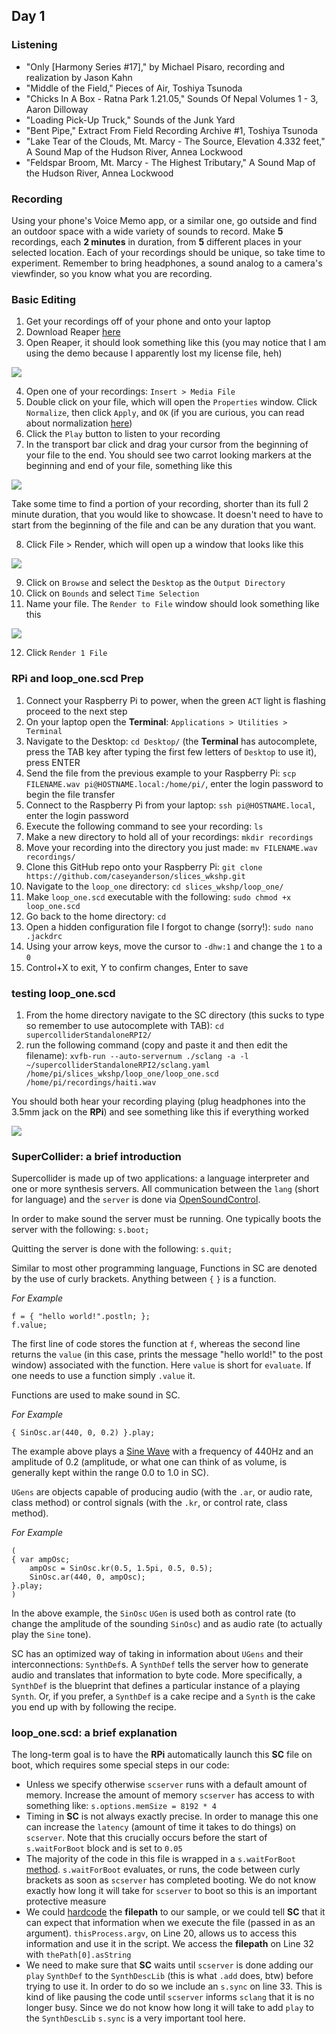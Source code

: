 ## Day 1

### Listening

* "Only [Harmony Series #17]," by Michael Pisaro, recording and realization by Jason Kahn
* "Middle of the Field," Pieces of Air, Toshiya Tsunoda
* "Chicks In A Box - Ratna Park 1.21.05," Sounds Of Nepal Volumes 1 - 3, Aaron Dilloway
* "Loading Pick-Up Truck," Sounds of the Junk Yard
* "Bent Pipe," Extract From Field Recording Archive #1, Toshiya Tsunoda
* "Lake Tear of the Clouds, Mt. Marcy - The Source, Elevation 4.332 feet," A Sound Map of the Hudson River, Annea Lockwood
* "Feldspar Broom, Mt. Marcy - The Highest Tributary," A Sound Map of the Hudson River, Annea Lockwood


### Recording

Using your phone's Voice Memo app, or a similar one, go outside and find an outdoor space with a wide variety of sounds to record. Make **5** recordings, each **2 minutes** in duration, from **5** different places in your selected location. Each of your recordings should be unique, so take time to experiment. Remember to bring headphones, a sound analog to a camera's viewfinder, so you know what you are recording.


### Basic Editing

1. Get your recordings off of your phone and onto your laptop
2. Download Reaper [here](https://www.reaper.fm/download.php)
3. Open Reaper, it should look something like this (you may notice that I am using the demo because I apparently lost my license file, heh)

![](imgs/reaper_window.png)

4. Open one of your recordings: `Insert > Media File`
5. Double click on your file, which will open the `Properties` window. Click `Normalize`, then click `Apply`, and `OK` (if you are curious, you can read about normalization [here](https://en.wikipedia.org/wiki/Audio_normalization))
6. Click the `Play` button to listen to your recording
7. In the transport bar click and drag your cursor from the beginning of your file to the end. You should see two carrot looking markers at the beginning and end of your file, something like this

![](imgs/reaper_selection.png)

Take some time to find a portion of your recording, shorter than its full 2 minute duration, that you would like to showcase. It doesn't need to have to start from the beginning of the file and can be any duration that you want.

8. Click File > Render, which will open up a window that looks like this

![](imgs/render_to_file.png)

9. Click on `Browse` and select the `Desktop` as the `Output Directory`
10. Click on `Bounds` and select `Time Selection`
11. Name your file. The `Render to File` window should look something like this

![](imgs/render_to_file_ready_stereo.png)

12. Click `Render 1 File`


### RPi and loop_one.scd Prep

1. Connect your Raspberry Pi to power, when the green `ACT` light is flashing proceed to the next step
2. On your laptop open the **Terminal**: `Applications > Utilities > Terminal`
3. Navigate to the Desktop: `cd Desktop/` (the **Terminal** has autocomplete, press the TAB key after typing the first few letters of `Desktop` to use it), press ENTER
4. Send the file from the previous example to your Raspberry Pi: `scp FILENAME.wav pi@HOSTNAME.local:/home/pi/`, enter the login password to begin the file transfer
5. Connect to the Raspberry Pi from your laptop: `ssh pi@HOSTNAME.local`, enter the login password
6. Execute the following command to see your recording: `ls`
7. Make a new directory to hold all of your recordings: `mkdir recordings`
8. Move your recording into the directory you just made: `mv FILENAME.wav recordings/`
9. Clone this GitHub repo onto your Raspberry Pi: `git clone https://github.com/caseyanderson/slices_wkshp.git`
10. Navigate to the `loop_one` directory: `cd slices_wkshp/loop_one/`
15. Make `loop_one.scd` executable with the following: `sudo chmod +x loop_one.scd`
16. Go back to the home directory: `cd`
17. Open a hidden configuration file I forgot to change (sorry!): `sudo nano .jackdrc`
18. Using your arrow keys, move the cursor to `-dhw:1` and change the `1` to a `0`
19. Control+X to exit, Y to confirm changes, Enter to save


### testing loop_one.scd

1. From the home directory navigate to the SC directory (this sucks to type so remember to use autocomplete with TAB): `cd supercolliderStandaloneRPI2/`
2. run the following command (copy and paste it and then edit the filename): `xvfb-run --auto-servernum ./sclang -a -l ~/supercolliderStandaloneRPI2/sclang.yaml /home/pi/slices_wkshp/loop_one/loop_one.scd /home/pi/recordings/haiti.wav`

You should both hear your recording playing (plug headphones into the 3.5mm jack on the **RPi**) and see something like this if everything worked

![](imgs/working_loop_onescd.png)


### SuperCollider: a brief introduction

Supercollider is made up of two applications: a language interpreter and one or more synthesis servers. All communication between the `lang` (short for language) and the `server` is done via [OpenSoundControl](http://opensoundcontrol.org/).

In order to make sound the server must be running. One typically boots the server with the following: `s.boot;`

Quitting the server is done with the following: `s.quit;`

Similar to most other programming language, Functions in SC are denoted by the use of curly brackets. Anything between `{` `}` is a function.

*For Example*

```python3
f = { "hello world!".postln; };
f.value;
```

The first line of code stores the function at `f`, whereas the second line returns the `value` (in this case, prints the message "hello world!" to the post window) associated with the function. Here `value` is short for `evaluate`. If one needs to use a function simply `.value` it.

Functions are used to make sound in SC.

*For Example*

```python3
{ SinOsc.ar(440, 0, 0.2) }.play;
```

The example above plays a [Sine Wave](https://en.wikipedia.org/wiki/Sine_wave) with a frequency of 440Hz and an amplitude of 0.2 (amplitude, or what one can think of as volume, is generally kept within the range 0.0 to 1.0 in SC).

`UGens` are objects capable of producing audio (with the `.ar`, or audio rate, class method) or control signals (with the `.kr`, or control rate, class method).

*For Example*

```python3
(
{ var ampOsc;
    ampOsc = SinOsc.kr(0.5, 1.5pi, 0.5, 0.5);
    SinOsc.ar(440, 0, ampOsc);
}.play;
)
```

In the above example, the `SinOsc` `UGen` is used both as control rate (to change the amplitude of the sounding `SinOsc`) and as audio rate (to actually play the `Sine` tone).

SC has an optimized way of taking in information about `UGens` and their interconnections: `SynthDef`s. A `SynthDef` tells the server how to generate audio and translates that information to byte code. More specifically, a `SynthDef` is the blueprint that defines a particular instance of a playing `Synth`. Or, if you prefer, a `SynthDef` is a cake recipe and a `Synth` is the cake you end up with by following the recipe.


### loop_one.scd: a brief explanation

The long-term goal is to have the **RPi** automatically launch this **SC** file on boot, which requires some special steps in our code:
* Unless we specify otherwise `scserver` runs with a default amount of memory. Increase the amount of memory `scserver` has access to with something like: `s.options.memSize = 8192 * 4`
* Timing in **SC** is not always exactly precise. In order to manage this one can increase the `latency` (amount of time it takes to do things) on `scserver`. Note that this crucially occurs before the start of `s.waitForBoot` block and is set to `0.05`
* The majority of the code in this file is wrapped in a `s.waitForBoot` [method](https://en.wikipedia.org/wiki/Method_(computer_programming)). `s.waitForBoot` evaluates, or runs, the code between curly brackets as soon as `scserver` has completed booting. We do not know exactly how long it will take for `scserver` to boot so this is an important protective measure
* We could [hardcode](https://en.wikipedia.org/wiki/Hard_coding) the **filepath** to our sample, or we could tell **SC** that it can expect that information when we execute the file (passed in as an argument). `thisProcess.argv`, on Line 20, allows us to access this information and use it in the script. We access the **filepath** on Line 32 with `thePath[0].asString`
* We need to make sure that **SC** waits until `scserver` is done adding our `play` `SynthDef` to the `SynthDescLib` (this is what `.add` does, btw) before trying to use it. In order to do so we include an `s.sync` on line 33. This is kind of like pausing the code until  `scserver` informs `sclang` that it is no longer busy. Since we do not know how long it will take to add `play` to the `SynthDescLib` `s.sync` is a very important tool here.
